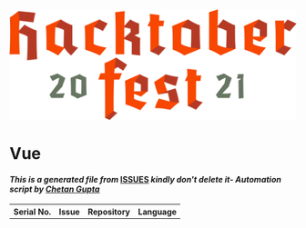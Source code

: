 <!DOCTYPE html>
<html><head><title>Hacktoberfest 2021 Issues</title><link href="../../.meta/style.css" rel="stylesheet"></head><body><img src="../../.meta/logo.png" class="center"><h1>Vue</h1><h4><em>This is a generated file from </em><a href="../../ISSUES.md">ISSUES</a><em> kindly don't delete it</em><em>- Automation script by <a href="https://chetangupta.net/about" target="_blank">Chetan Gupta</a></em></h4><table><tr><th>Serial No.</th><th>Issue</th><th>Repository</th><th>Language</th></tr></table></body></html>